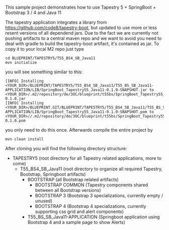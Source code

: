 This sample project demonstrates how to use Tapestry 5 + SpringBoot + Bootstrap 3 / 4 and Java 11

The tapestry application integrates a library from https://github.com/code8/tapestry-boot, but updated to use more or less resent versions of all dependend jars. Due to the fact we are currently not pushing artifacts to a central maven repo and we want to avoid you need to deal with gradle to build the tapestry-boot artifact, it's contained as jar. To copy it to your local M2 repo just type
```
cd BLUEPRINT/TAPESTRY5/T55_BS4_SB_Java11
mvn initialize
```
you will see something similar to this:
```
[INFO] Installing <YOUR_DIR>/BLUEPRINT/TAPESTRY5/T55_BS4_SB_Java11/T55_BS_SB_Java11-APPLICATION/LIB/SpringBoot_Tapestry55_Java11-0.1.0-SNAPSHOT.jar to <YOUR_DIR>/.m2/repository/de/3OC/blueprint/t55bs/SpringBoot_Tapestry55_Java11/0.1.0/SpringBoot_Tapestry55_Java11-0.1.0.jar
[INFO] Installing <YOUR_DIR>/BLUEPRINT.GIT/BLUEPRINT/TAPESTRY5/T55_BS4_SB_Java11/T55_BS_SB_Java11-APPLICATION/LIB/SpringBoot_Tapestry55_Java11-0.1.0-SNAPSHOT.pom to <YOUR_DIR>//.m2/repository/de/3OC/blueprint/t55bs/SpringBoot_Tapestry55_Java11/0.1.0/SpringBoot_Tapestry55_Java11-0.1.0.pom
```
you only need to do this once. Afterwards compile the entire project by
```
mvn clean install
```
After cloning you will find the following directory structure:

- TAPESTRY5 (root directory for all Tapestry related applications, more to come)
  - T55_BS4_SB_Java11 (root directory to organize all required Tapestry, Bootstrap, Springboot artifacts)
    - BOOTSTRAP (all Bootstrap related artifacts)
      - BOOTSTRAP COMMON (Tapestry components shared between all Bootstrap versions)
      - BOOTSTRAP 3 (Bootstrap 3 specializations, currently empty / unused)
      - BOOTSTRAP 4 (Bootstrap 4 specializations, currently supporting css grid and alert components)
    - T55_BS_SB_Java11-APPLICATION (Springboot application using Bootstrap 4 and a sample page to show Alerts)
    
